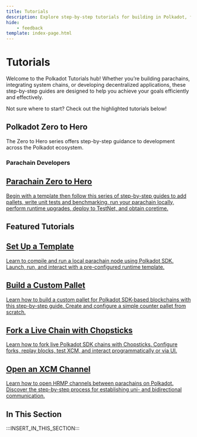 ```yaml
---
title: Tutorials
description: Explore step-by-step tutorials for building in Polkadot, from parachain deployment and testing to cross-chain asset creation and XCM channel management.
hide: 
    - feedback
template: index-page.html
---
```


# Tutorials

Welcome to the Polkadot Tutorials hub! Whether you’re building parachains, integrating system chains, or developing decentralized applications, these step-by-step guides are designed to help you achieve your goals efficiently and effectively. 

Not sure where to start? Check out the highlighted tutorials below!

## Polkadot Zero to Hero 

The Zero to Hero series offers step-by-step guidance to development across the Polkadot ecosystem.
 
### Parachain Developers

<div class="subsection-wrapper">
  <div class="card"> 
    <a href="/tutorials/zero-to-hero/parachain-zero-to-hero/" target="_blank"> 
      <h2 class="title">Parachain Zero to Hero</h2>
      <p class="description">Begin with a template then follow this series of step-by-step guides to add pallets, write unit tests and benchmarking, run your parachain locally, perform runtime upgrades, deploy to TestNet, and obtain coretime.</p>
    </a>
  </div>
</div>

## Featured Tutorials

<div class="subsection-wrapper">
  <div class="card">
    <a href="/tutorials/polkadot-sdk/parachains/zero-to-hero/set-up-a-template/">
      <h2 class="title">Set Up a Template</h2>
      <p class="description">Learn to compile and run a local parachain node using Polkadot SDK. Launch, run, and interact with a pre-configured runtime template.</p>
    </a>
  </div>
    <div class="card">
    <a href="/tutorials/polkadot-sdk/parachains/zero-to-hero/build-custom-pallet">
      <h2 class="title">Build a Custom Pallet</h2>
      <p class="description">Learn how to build a custom pallet for Polkadot SDK-based blockchains with this step-by-step guide. Create and configure a simple counter pallet from scratch.</p>
    </a>
  </div>
    <div class="card">
    <a href="/tutorials/polkadot-sdk/testing/fork-live-chains/">
      <h2 class="title">Fork a Live Chain with Chopsticks</h2>
      <p class="description">Learn how to fork live Polkadot SDK chains with Chopsticks. Configure forks, replay blocks, test XCM, and interact programmatically or via UI.</p>
    </a>
  </div>
    <div class="card">
    <a href="/tutorials/interoperability/xcm-channels/para-to-para/">
      <h2 class="title">Open an XCM Channel</h2>
      <p class="description">Learn how to open HRMP channels between parachains on Polkadot. Discover the step-by-step process for establishing uni- and bidirectional communication.</p>
    </a>
  </div>
</div>

## In This Section

:::INSERT_IN_THIS_SECTION:::

